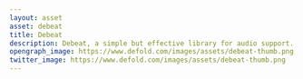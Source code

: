 ```yaml
---
layout: asset
asset: debeat
title: Debeat
description: Debeat, a simple but effective library for audio support.
opengraph_image: https://www.defold.com/images/assets/debeat-thumb.png
twitter_image: https://www.defold.com/images/assets/debeat-thumb.png
---
```

